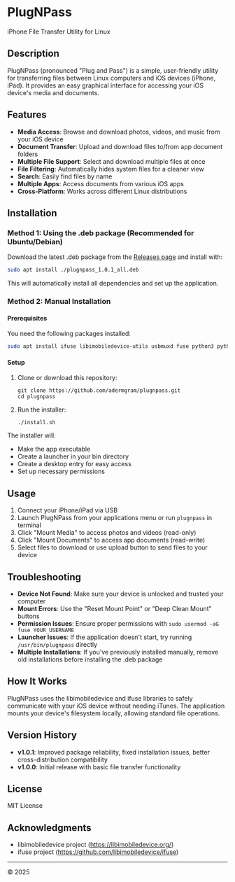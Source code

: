 # PlugNPass

iPhone File Transfer Utility for Linux

## Description

PlugNPass (pronounced "Plug and Pass") is a simple, user-friendly utility for transferring files between Linux computers and iOS devices (iPhone, iPad). It provides an easy graphical interface for accessing your iOS device's media and documents.

## Features

- **Media Access**: Browse and download photos, videos, and music from your iOS device
- **Document Transfer**: Upload and download files to/from app document folders
- **Multiple File Support**: Select and download multiple files at once
- **File Filtering**: Automatically hides system files for a cleaner view
- **Search**: Easily find files by name
- **Multiple Apps**: Access documents from various iOS apps
- **Cross-Platform**: Works across different Linux distributions

## Installation

### Method 1: Using the .deb package (Recommended for Ubuntu/Debian)

Download the latest .deb package from the [Releases page](https://github.com/adermgram/plugnpass/releases) and install with:

```bash
sudo apt install ./plugnpass_1.0.1_all.deb
```

This will automatically install all dependencies and set up the application.

### Method 2: Manual Installation

#### Prerequisites

You need the following packages installed:

```bash
sudo apt install ifuse libimobiledevice-utils usbmuxd fuse python3 python3-tk
```

#### Setup

1. Clone or download this repository:
   ```
   git clone https://github.com/adermgram/plugnpass.git
   cd plugnpass
   ```

2. Run the installer:
   ```
   ./install.sh
   ```

The installer will:
- Make the app executable
- Create a launcher in your bin directory
- Create a desktop entry for easy access
- Set up necessary permissions

## Usage

1. Connect your iPhone/iPad via USB
2. Launch PlugNPass from your applications menu or run `plugnpass` in terminal
3. Click "Mount Media" to access photos and videos (read-only)
4. Click "Mount Documents" to access app documents (read-write)
5. Select files to download or use upload button to send files to your device

## Troubleshooting

- **Device Not Found**: Make sure your device is unlocked and trusted your computer
- **Mount Errors**: Use the "Reset Mount Point" or "Deep Clean Mount" buttons
- **Permission Issues**: Ensure proper permissions with `sudo usermod -aG fuse YOUR_USERNAME`
- **Launcher Issues**: If the application doesn't start, try running `/usr/bin/plugnpass` directly
- **Multiple Installations**: If you've previously installed manually, remove old installations before installing the .deb package

## How It Works

PlugNPass uses the libimobiledevice and ifuse libraries to safely communicate with your iOS device without needing iTunes. The application mounts your device's filesystem locally, allowing standard file operations.

## Version History

- **v1.0.1**: Improved package reliability, fixed installation issues, better cross-distribution compatibility
- **v1.0.0**: Initial release with basic file transfer functionality

## License

MIT License

## Acknowledgments

- libimobiledevice project (https://libimobiledevice.org/)
- ifuse project (https://github.com/libimobiledevice/ifuse)

---

© 2025 